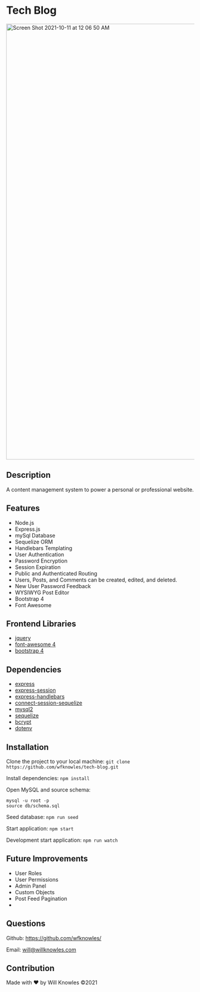 # Tech Blog

<img width="1169" alt="Screen Shot 2021-10-11 at 12 06 50 AM" src="https://user-images.githubusercontent.com/23103606/136828254-b3134be4-14e8-4405-a08d-ca65aba49004.png">

## Description
A content management system to power a personal or professional website.

## Features
* Node.js
* Express.js
* mySql Database
* Sequelize ORM
* Handlebars Templating
* User Authentication
* Password Encryption
* Session Expiration
* Public and Authenticated Routing
* Users, Posts, and Comments can be created, edited, and deleted.
* New User Password Feedback
* WYSIWYG Post Editor
* Bootstrap 4
* Font Awesome

## Frontend Libraries
* [jquery](https://www.npmjs.com/package/jquery)
* [font-awesome 4](https://www.npmjs.com/package/font-awesome)
* [bootstrap 4](https://www.npmjs.com/package/bootstrap/)

## Dependencies
* [express](https://npmjs.com/package/express)
* [express-session](https://npmjs.com/package/express-session)
* [express-handlebars](https://npmjs.com/package/express-handlebars)
* [connect-session-sequelize](https://npmjs.com/package/connect-session-sequelize)
* [mysql2](https://npmjs.com/package/mysql2)
* [sequelize](https://npmjs.com/package/sequelize)
* [bcrypt](https://npmjs.com/package/bcrypt)
* [dotenv](https://npmjs.com/package/dotenv)

## Installation
Clone the project to your local machine:
```git clone https://github.com/wfknowles/tech-blog.git```

Install dependencies:
```npm install```

Open MySQL and source schema:
``` 
mysql -u root -p
source db/schema.sql
```

Seed database:
```npm run seed```

Start application:
```npm start```

Development start application:
```npm run watch```

## Future Improvements
* User Roles
* User Permissions
* Admin Panel
* Custom Objects
* Post Feed Pagination
* 

## Questions
Github: https://github.com/wfknowles/

Email: will@willknowles.com

## Contribution
Made with ❤️ by Will Knowles
©️2021

